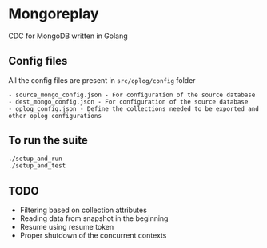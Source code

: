 # Mongoreplay 
CDC for MongoDB written in Golang

## Config files
All the config files are present in `src/oplog/config` folder
```
- source_mongo_config.json - For configuration of the source database
- dest_mongo_config.json - For configuration of the source database
- oplog_config.json - Define the collections needed to be exported and other oplog configurations
```

## To run the suite
```bash
./setup_and_run
./setup_and_test
```


## TODO
- Filtering based on collection attributes
- Reading data from snapshot in the beginning
- Resume using resume token
- Proper shutdown of the concurrent contexts
